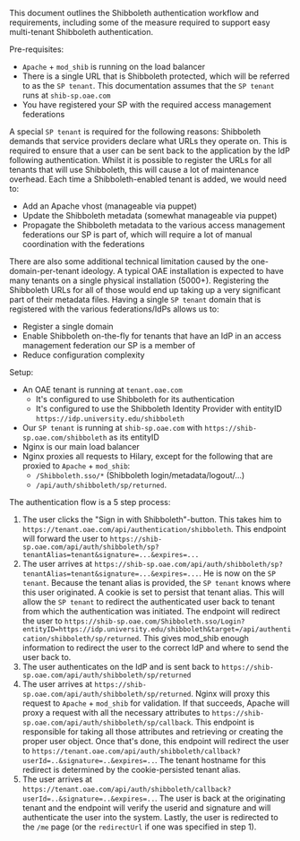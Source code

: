 This document outlines the Shibboleth authentication workflow and requirements, including some of the measure required to support easy multi-tenant Shibboleth authentication.

Pre-requisites:
-   `Apache` + `mod_shib` is running on the load balancer
-   There is a single URL that is Shibboleth protected, which will be referred to as the `SP tenant`. This documentation assumes that the `SP tenant` runs at `shib-sp.oae.com`
-   You have registered your SP with the required access management federations


A special `SP tenant` is required for the following reasons:
Shibboleth demands that service providers declare what URLs they operate on. This is required to ensure that a user can be sent back to the application by the IdP following authentication. Whilst it is possible to register the URLs for all tenants that will use Shibboleth, this will cause a lot of maintenance overhead. Each time a Shibboleth-enabled tenant is added, we would need to:
-   Add an Apache vhost (manageable via puppet)
-   Update the Shibboleth metadata (somewhat manageable via puppet)
-   Propagate the Shibboleth metadata to the various access management federations our SP is part of, which will require a lot of manual coordination with the federations

There are also some additional technical limitation caused by the one-domain-per-tenant ideology. A typical OAE installation is expected to have many tenants on a single physical installation (5000+). Registering the Shibboleth URLs for all of those would end up taking up a very significant part of their metadata files. Having a single `SP tenant` domain that is registered with the various federations/IdPs allows us to:

-   Register a single domain
-   Enable Shibboleth on-the-fly for tenants that have an IdP in an access management federation our SP is a member of
-   Reduce configuration complexity


Setup:

-   An OAE tenant is running at `tenant.oae.com`
    -   It's configured to use Shibboleth for its authentication
    -   It's configured to use the Shibboleth Identity Provider with entityID `https://idp.university.edu/shibboleth`
-   Our `SP tenant` is running at `shib-sp.oae.com` with `https://shib-sp.oae.com/shibboleth` as its entityID
-   Nginx is our main load balancer
-   Nginx proxies all requests to Hilary, except for the following that are proxied to `Apache` + `mod_shib`:
    -   `/Shibboleth.sso/*` (Shibboleth login/metadata/logout/...)
    -   `/api/auth/shibboleth/sp/returned`.


The authentication flow is a 5 step process:

1. The user clicks the "Sign in with Shibboleth"-button. This takes him to `https://tenant.oae.com/api/authentication/shibboleth`. This endpoint will forward the user to `https://shib-sp.oae.com/api/auth/shibboleth/sp?tenantAlias=tenant&signature=...&expires=...`
2. The user arrives at `https://shib-sp.oae.com/api/auth/shibboleth/sp?tenantAlias=tenant&signature=...&expires=...`. He is now on the `SP tenant`. Because the tenant alias is provided, the `SP tenant` knows where this user originated. A cookie is set to persist that tenant alias. This will allow the `SP tenant` to redirect the authenticated user back to tenant from which the authentication was initiated. The endpoint will redirect the user to `https://shib-sp.oae.com/Shibboleth.sso/Login?entityID=https://idp.university.edu/shibboleth&target=/api/authentication/shibboleth/sp/returned`. This gives mod_shib enough information to redirect the user to the correct IdP and where to send the user back to.
3. The user authenticates on the IdP and is sent back to `https://shib-sp.oae.com/api/auth/shibboleth/sp/returned`
4. The user arrives at `https://shib-sp.oae.com/api/auth/shibboleth/sp/returned`. Nginx will proxy this request to `Apache` + `mod_shib` for validation. If that succeeds, Apache will proxy a request with all the necessary attributes to `https://shib-sp.oae.com/api/auth/shibboleth/sp/callback`. This endpoint is responsible for taking all those attributes and retrieving or creating the proper user object. Once that's done, this endpoint will redirect the user to `https://tenant.oae.com/api/auth/shibboleth/callback?userId=..&signature=..&expires=..`. The tenant hostname for this redirect is determined by the cookie-persisted tenant alias.
5. The user arrives at `https://tenant.oae.com/api/auth/shibboleth/callback?userId=..&signature=..&expires=..`. The user is back at the originating tenant and the endpoint will verify the userid and signature and will authenticate the user into the system. Lastly, the user is redirected to the `/me` page (or the `redirectUrl` if one was specified in step 1).

